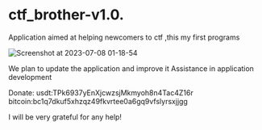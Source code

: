 # ctf_brother-v1.0.

Application aimed at helping newcomers to ctf ,this my first programs



![Screenshot at 2023-07-08 01-18-54](https://github.com/Kopriz/ctf_brother-v1.0./assets/138885399/2f1a3346-b169-47f3-9413-7d4efc22b01c)




We plan to update the application and improve it
Assistance in application development


Donate:
usdt:TPk6937yEnXjcwzsjMkmyoh8n4Tac4Z16r
bitcoin:bc1q7dkuf5xhzqz49fkvrtee0a6gq9vfslyrsxjjgg

I will be very grateful for any help!

